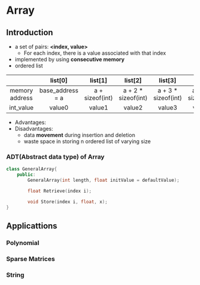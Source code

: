 # Array
## Introduction
* a set of pairs: **<index, value>**
  * For each index, there is a value associated with that index
* implemented by using **consecutive memory**
* ordered list

|    | list[0] | list[1] | list[2] | list[3] | list[4] | list[5] |
|:----:|:----:|:----:|:----:|:----:|:----:|:----:|
| memory address   | base_address = a   | a + sizeof(int)   | a + 2 * sizeof(int)   | a + 3 * sizeof(int) | a + 4 * sizeof(int) | a + 5 * sizeof(int)|
| int_value | value0 | value1 | value2 | value3 | value4 |  value5  |

* Advantages:
* Disadvantages:
  * data **movement** during insertion and deletion
  * waste space in storing n ordered list of varying size

### ADT(Abstract data type) of Array
```C++
class GeneralArray{
    public:
        GeneralArray(int length, float initValue = defaultValue);

        float Retrieve(index i);

        void Store(index i, float, x);
}
```
## Applicattions
### Polynomial

### Sparse Matrices

### String
